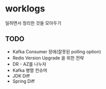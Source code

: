 # worklogs
일하면서 정리한 것들 모아두기

## TODO
* Kafka Consumer 장애(잘못된 polling option)
* Redis Version Upgrade 을 위한 전략
* DR - AZ를 나누자
* Kafka 병렬 컨슈머
* JDK Diff
* Spring Diff
